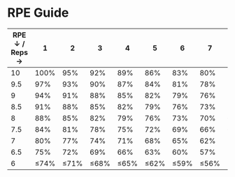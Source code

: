 # RPE Guide

| RPE ↓ / Reps → | 1 | 2 | 3 | 4 | 5 | 6 | 7 | 8 | 9 | 10 |
|----------------|---|---|---|---|---|---|---|---|---|-------|
| 10 | 100% | 95% | 92% | 89% | 86% | 83% | 80% | 77% | 74% | 71% |
| 9.5 | 97% | 93% | 90% | 87% | 84% | 81% | 78% | 75% | 72% | 69% |
| 9 | 94% | 91% | 88% | 85% | 82% | 79% | 76% | 73% | 70% | 67% |
| 8.5 | 91% | 88% | 85% | 82% | 79% | 76% | 73% | 70% | 67% | 64% |
| 8 | 88% | 85% | 82% | 79% | 76% | 73% | 70% | 67% | 64% | 61% |
| 7.5 | 84% | 81% | 78% | 75% | 72% | 69% | 66% | 63% | 60% | 57% |
| 7 | 80% | 77% | 74% | 71% | 68% | 65% | 62% | 59% | 56% | 53% |
| 6.5 | 75% | 72% | 69% | 66% | 63% | 60% | 57% | 54% | 51% | 48% |
| 6 | ≤74% | ≤71% | ≤68% | ≤65% | ≤62% | ≤59% | ≤56% | ≤53% | ≤50% | ≤47% |